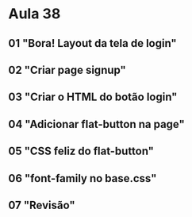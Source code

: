 # Aula 38

## 01 "Bora! Layout da tela de login"

## 02 "Criar page signup"

## 03 "Criar o HTML do botão login"

## 04 "Adicionar flat-button na page"

## 05 "CSS feliz do flat-button"

## 06 "font-family no base.css"

## 07 "Revisão"

